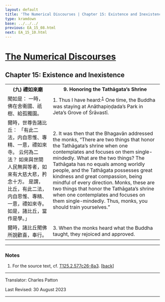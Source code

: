 ```yaml
---
layout: default
title: 'The Numerical Discourses | Chapter 15: Existence and Inexistence | 9. Honoring the Tathāgata’s Shrine'
type: kramdown
base: ../../../
previous: EA_15_08.html
next: EA_15_10.html
---
```


<h1><a href='../index.html'>The Numerical Discourses</a></h1>
<h2>Chapter 15: Existence and Inexistence</h2>

<table class="trans">
  <th class='ch'>(九) 禮如來廟</th>
  <th class='en'>9. Honoring the Tathāgata’s Shrine</th>
  <tr>
    <td class='ch' title='T125.2.577c26'>聞如是： 一時，佛在舍衞國、祇樹、給孤獨園。</td>
    <td id='p1'>1. Thus I have heard:<sup id="ref1"><a href="#n1">1</a></sup> One time, the Buddha was staying at Anāthapiṇḍada’s Park in Jeta’s Grove of Śrāvastī.</td>
  </tr>
  <tr>
    <td class='ch' title='T125.2.577c27'>爾時，世尊告諸比丘： 「有此二法，内自思惟、專精、一意，禮如來寺。 云何為二法？ 如來與世間人民無與等者，如來有大慈大悲，矜念十方。 是謂，比丘，有此二法，内自思惟、專精、一意，禮如來寺。 如是，諸比丘，當作是學。」</td>
    <td id='p2'>2. It was then that the Bhagavān addressed the monks, “There are two things that honor the Tathāgata’s shrine when one contemplates and focuses on them single-mindedly. What are the two things? The Tathāgata has no equals among worldly people, and the Tathāgata possesses great kindness and great compassion, being mindful of every direction. Monks, these are two things that honor the Tathāgata’s shrine when one contemplates and focuses on them single-mindedly. Thus, monks, you should train yourselves.”</td>
  </tr>
  <tr>
    <td class='ch' title='T125.2.578a3'>爾時，諸比丘聞佛所說歡喜，奉行。</td>
    <td id='p3'>3. When the monks heard what the Buddha taught, they rejoiced and approved.</td>
  </tr>
</table>

<hr/>

<h3 id="notes">Notes</h3>

<ol class="notes-list">
<li id="n1"><p>For the source text, cf. <a href="https://cbetaonline.dila.edu.tw/zh/T02n0125_p0577c26" target="_blank">T125.2.577c26-8a3</a>. [<a href="#ref1">back</a>]</p></li>
</ol>
<hr/>

<p class="translator">Translator: Charles Patton</p>
<p class='revised'>Last Revised: 30 August 2023</p>

<hr/>